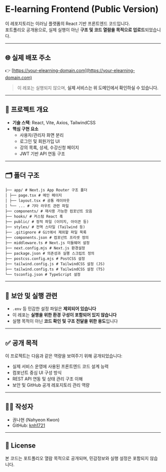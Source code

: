 # E-learning Frontend (Public Version)

이 레포지토리는 이러닝 플랫폼의 React 기반 프론트엔드 코드입니다.  
포트폴리오 공개용으로, 실제 실행이 아닌 **구조 및 코드 열람을 목적으로 업로드**되었습니다.

---

## 🌐 실제 배포 주소

👉 [https://your-elearning-domain.com](https://your-elearning-domain.com)

> 이 레포는 실행되지 않으며, **실제 서비스는 위 도메인에서 확인하실 수 있습니다.**

---

## 📌 프로젝트 개요

- **기술 스택**: React, Vite, Axios, TailwindCSS
- **핵심 구현 요소**
  - 사용자/관리자 화면 분리
  - 로그인 및 회원가입 UI
  - 강의 목록, 상세, 수강신청 페이지
  - JWT 기반 API 연동 구조

---

## 🗂 폴더 구조

```
├── app/ # Next.js App Router 구조 폴더
│ ├── page.tsx # 메인 페이지
│ ├── layout.tsx # 공통 레이아웃
│ └── ... # 기타 라우트 관련 파일
├── components/ # 재사용 가능한 컴포넌트 모음
├── hooks/ # 커스텀 React 훅
├── public/ # 정적 파일 (이미지, 아이콘 등)
├── styles/ # 전역 스타일 (Tailwind 등)
├── .gitignore # Git에서 제외할 파일 목록
├── components.json # 컴포넌트 프리셋 정의
├── middleware.ts # Next.js 미들웨어 설정
├── next.config.mjs # Next.js 환경설정
├── package.json # 의존성과 실행 스크립트 정의
├── postcss.config.mjs # PostCSS 설정
├── tailwind.config.js # TailwindCSS 설정 (JS)
├── tailwind.config.ts # TailwindCSS 설정 (TS)
└── tsconfig.json # TypeScript 설정
```

---

## 🔐 보안 및 실행 관련

- `.env` 등 민감한 설정 파일은 **제외되어 있습니다**
- 이 레포는 **실행을 위한 환경 구성이 포함되어 있지 않습니다**
- 실행 목적이 아닌 **코드 확인 및 구조 전달을 위한 용도**입니다

---

## ✅ 공개 목적

이 프로젝트는 다음과 같은 역량을 보여주기 위해 공개되었습니다:

- 실제 서비스 운영에 사용된 프론트엔드 코드 설계 능력
- 컴포넌트 중심 UI 구성 방식
- REST API 연동 및 상태 관리 구조 이해
- 보안 및 GitHub 공개 레포지토리 관리 역량

---

## 🧑‍💻 작성자

- 권나현 (Nahyeon Kwon)  
- GitHub: [knh1721](https://github.com/knh1721)

---

## 📝 License

본 코드는 포트폴리오 열람 목적으로 공개되며, 민감정보와 실행 설정은 포함되지 않습니다.
